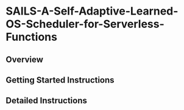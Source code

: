 # SAILS-A-Self-Adaptive-Learned-OS-Scheduler-for-Serverless-Functions

## Overview

## Getting Started Instructions

## Detailed Instructions
